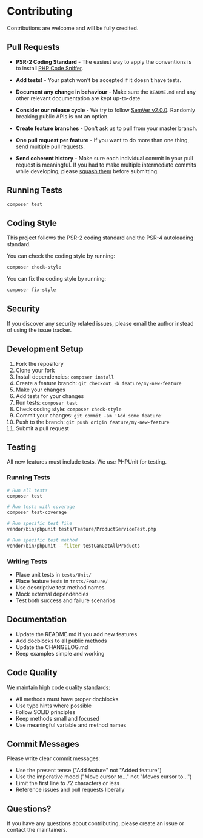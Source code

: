 # Contributing

Contributions are welcome and will be fully credited.

## Pull Requests

- **PSR-2 Coding Standard** - The easiest way to apply the conventions is to install [PHP Code Sniffer](https://github.com/squizlabs/PHP_CodeSniffer).

- **Add tests!** - Your patch won't be accepted if it doesn't have tests.

- **Document any change in behaviour** - Make sure the `README.md` and any other relevant documentation are kept up-to-date.

- **Consider our release cycle** - We try to follow [SemVer v2.0.0](https://semver.org/). Randomly breaking public APIs is not an option.

- **Create feature branches** - Don't ask us to pull from your master branch.

- **One pull request per feature** - If you want to do more than one thing, send multiple pull requests.

- **Send coherent history** - Make sure each individual commit in your pull request is meaningful. If you had to make multiple intermediate commits while developing, please [squash them](https://www.git-scm.com/book/en/v2/Git-Tools-Rewriting-History#Changing-Multiple-Commit-Messages) before submitting.

## Running Tests

```bash
composer test
```

## Coding Style

This project follows the PSR-2 coding standard and the PSR-4 autoloading standard.

You can check the coding style by running:

```bash
composer check-style
```

You can fix the coding style by running:

```bash
composer fix-style
```

## Security

If you discover any security related issues, please email the author instead of using the issue tracker.

## Development Setup

1. Fork the repository
2. Clone your fork
3. Install dependencies: `composer install`
4. Create a feature branch: `git checkout -b feature/my-new-feature`
5. Make your changes
6. Add tests for your changes
7. Run tests: `composer test`
8. Check coding style: `composer check-style`
9. Commit your changes: `git commit -am 'Add some feature'`
10. Push to the branch: `git push origin feature/my-new-feature`
11. Submit a pull request

## Testing

All new features must include tests. We use PHPUnit for testing.

### Running Tests

```bash
# Run all tests
composer test

# Run tests with coverage
composer test-coverage

# Run specific test file
vendor/bin/phpunit tests/Feature/ProductServiceTest.php

# Run specific test method
vendor/bin/phpunit --filter testCanGetAllProducts
```

### Writing Tests

- Place unit tests in `tests/Unit/`
- Place feature tests in `tests/Feature/`
- Use descriptive test method names
- Mock external dependencies
- Test both success and failure scenarios

## Documentation

- Update the README.md if you add new features
- Add docblocks to all public methods
- Update the CHANGELOG.md
- Keep examples simple and working

## Code Quality

We maintain high code quality standards:

- All methods must have proper docblocks
- Use type hints where possible
- Follow SOLID principles
- Keep methods small and focused
- Use meaningful variable and method names

## Commit Messages

Please write clear commit messages:

- Use the present tense ("Add feature" not "Added feature")
- Use the imperative mood ("Move cursor to..." not "Moves cursor to...")
- Limit the first line to 72 characters or less
- Reference issues and pull requests liberally

## Questions?

If you have any questions about contributing, please create an issue or contact the maintainers.